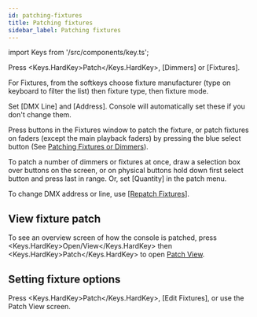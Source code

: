 ```yaml
---
id: patching-fixtures
title: Patching fixtures
sidebar_label: Patching fixtures
---
```


import Keys from '/src/components/key.ts';

Press <Keys.HardKey>Patch</Keys.HardKey>, \[Dimmers\] or \[Fixtures\].

For Fixtures, from the softkeys choose fixture manufacturer (type on
keyboard to filter the list) then fixture type, then fixture mode.

Set \[DMX Line\] and \[Address\]. Console will automatically set these
if you don't change them.

Press buttons in the Fixtures window to patch the fixture, or patch
fixtures on faders (except the main playback faders) by pressing the
blue select button (See [Patching Fixtures or Dimmers](../patching/patching-new-fixtures-or-dimmers.md)).

To patch a number of dimmers or fixtures at once, draw a selection box
over buttons on the screen, or on physical buttons hold down first
select button and press last in range. Or, set \[Quantity\] in the patch
menu.

To change DMX address or line, use \[[Repatch Fixtures](../patching/changing-the-patch.md#fixture-exchange)\].

## View fixture patch

To see an overview screen of how the console is patched, press <Keys.HardKey>Open/View</Keys.HardKey> then <Keys.HardKey>Patch</Keys.HardKey> to open 
[Patch View](../patching/changing-the-patch.md#patch-view).

## Setting fixture options

Press <Keys.HardKey>Patch</Keys.HardKey>, \[Edit Fixtures\], or use the Patch View screen.
